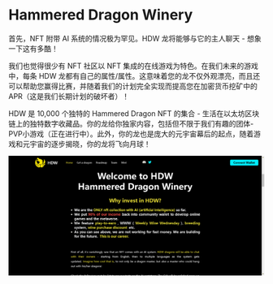 # Hammered Dragon Winery

首先，NFT 附带 AI 系统的情况极为罕见。HDW 龙将能够与它的主人聊天 - 想象一下这有多酷！

我们也觉得很少有 NFT 社区以 NFT 集成的在线游戏为特色。在我们未来的游戏中，每条 HDW 龙都有自己的属性/属性。这意味着您的龙不仅外观漂亮，而且还可以帮助您赢得比赛，并随着我们的计划完全实现而提高您在加密货币挖矿中的 APR（这是我们长期计划的破坏者）！

HDW 是 10,000 个独特的 Hammered Dragon NFT 的集合 - 生活在以太坊区块链上的独特数字收藏品。你的龙给你独家内容，包括但不限于我们有趣的团体-PVP小游戏（正在进行中）。此外，你的龙也是庞大的元宇宙幕后的起点，随着游戏和元宇宙的逐步揭晓，你的龙将飞向月球！

![nft](31323221.png)
